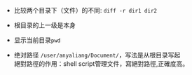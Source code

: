 * 比较两个目录下（文件）的不同: ```diff -r dir1 dir2```

* 根目录的上一级是本身

* 显示当前目录```pwd```

* 绝对路径 `/user/anyaliang/Document/`，写法是从根目录写起</br>
 絕對路徑的作用：shell script管理文件，寫絕對路徑,正確度高。
